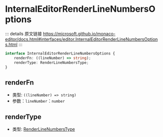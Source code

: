# InternalEditorRenderLineNumbersOptions

<backTop />
        
::: details 原文链接
https://microsoft.github.io/monaco-editor/docs.html#interfaces/editor.InternalEditorRenderLineNumbersOptions.html
:::

```ts
interface InternalEditorRenderLineNumbersOptions {
    renderFn: ((lineNumber) => string);
    renderType: RenderLineNumbersType;
}
```

## renderFn
- 类型: `((lineNumber) => string)`
- 参数：`lineNumber`：`number`
## renderType
- 类型: [RenderLineNumbersType](/api/editor/RenderLineNumbersType.md)